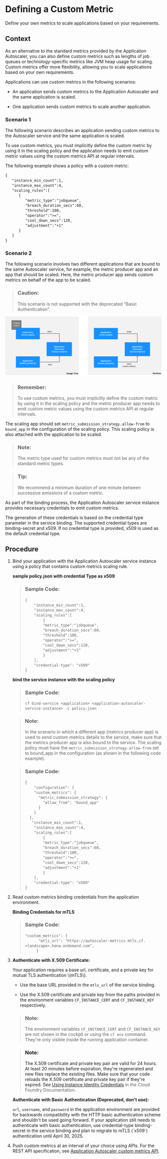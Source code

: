 <!-- loio87e657e691ac48ba85fd777c042afbd8 -->

# Defining a Custom Metric

Define your own metrics to scale applications based on your requirements.



<a name="loio87e657e691ac48ba85fd777c042afbd8__context_mch_m4g_n4b"/>

## Context

As an alternative to the standard metrics provided by the Application Autoscaler, you can also define custom metrics such as lengths of job queues or technology-specific metrics like JVM heap usage for scaling. Custom metrics offer more flexibility, allowing you to scale applications based on your own requirements.

Applications can use custom metrics in the following scenarios:

-   An application sends custom metrics to the Application Autoscaler and the same application is scaled.

-   One application sends custom metrics to scale another application.




### Scenario 1

The following scenario describes an application sending custom metrics to the Autoscaler service and the same application is scaled.

To use custom metrics, you must implicitly define the custom metric by using it in the scaling policy and the application needs to emit custom metric values using the custom metrics API at regular intervals.

The following example shows a policy with a custom metric:

```
{
   "instance_min_count":1,
   "instance_max_count":4,
   "scaling_rules":[
      {
         "metric_type":"jobqueue",
         "breach_duration_secs":60,
         "threshold":100,
         "operator":">=",
         "cool_down_secs":120,
         "adjustment":"+1"
      }
   ]
}
```



### Scenario 2

The following scenario involves two different applications that are bound to the same Autoscaler service, for example, the metric producer app and an app that should be scaled. Here, the metric producer app sends custom metrics on behalf of the app to be scaled.

> ### Caution:  
> This scenario is not supported with the deprecated “Basic Authentication”.

![This scenario involves two different applications that are bound to the same Autoscaler service, for example, the metric producer app and an app that should be scaled. The metric producer app sends custom metrics on behalf of the app to be scaled.](images/CustomMetrics2apps_3952152.png)

> ### Remember:  
> To use custom metrics, you must implicitly define the custom metric by using it in the scaling policy and the metric producer app needs to emit custom metric values using the custom metrics API at regular intervals.

The scaling app should set `metric_submission_strategy.allow-from` to `bound_app` in the configuration of the scaling policy. This scaling policy is also attached with the application to be scaled.

> ### Note:  
> The metric type used for custom metrics must not be any of the standard metric types.

> ### Tip:  
> We recommend a minimum duration of one minute between successive emissions of a custom metric.

As part of the binding process, the Application Autoscaler service instance provides necessary credentials to emit custom metrics.

The generation of these credentials is based on the credential type parameter in the service binding. The supported credential types are binding-secret and x509. If no credential type is provided, x509 is used as the default credential type.



<a name="loio87e657e691ac48ba85fd777c042afbd8__steps_opm_ny3_ddc"/>

## Procedure

1.  Bind your application with the Application Autoscaler service instance using a policy that contains custom metrics scaling rule.

    **sample policy.json with credential Type as x509**

    > ### Sample Code:  
    > ```
    > {
    >     "instance_min_count":1,
    >     "instance_max_count":4,
    >     "scaling_rules":[
    >         {
    >         "metric_type":"jobqueue",
    >         "breach_duration_secs":60,
    >         "threshold":100,
    >         "operator":">=",
    >         "cool_down_secs":120,
    >         "adjustment":"+1"
    >         }
    >     ],
    >     "credential-type": "x509"
    > }
    > ```

    **bind the service instance with the scaling policy**

    > ### Sample Code:  
    > ```
    > cf bind-service <application> <application-autoscaler-service-instance> -c policy.json
    > ```

    > ### Note:  
    > In the scenario in which a different app \(metrics producer app\) is used to send custom metrics details to the service, make sure that the metrics producer app is also bound to the service. The scaling policy must have the `metric_submission_strategy.allow-from` set to bound\_app in the configuration \(as shown in the following code example\).

    > ### Sample Code:  
    > ```
    > { 
    >     "configuration": { 
    >     "custom_metrics": { 
    >       "metric_submission_strategy": { 
    >         "allow_from": "bound_app" 
    >       } 
    >     } 
    >   }, 
    >    "instance_min_count":1, 
    >     "instance_max_count":4, 
    >     "scaling_rules":[ 
    >         { 
    >         "metric_type":"jobqueue", 
    >         "breach_duration_secs":60, 
    >         "threshold":100, 
    >         "operator":">=", 
    >         "cool_down_secs":120, 
    >         "adjustment":"+1" 
    >         } 
    >     ], 
    >     "credential-type": "x509" 
    > }
    > ```

2.  Read custom metrics binding credentials from the application environment.

    **Binding Credentials for mTLS**

    > ### Sample Code:  
    > ```
    > "custom_metrics": {
    >       "mtls_url": "https://autoscaler-metrics-mtls.cf.<landscape>.hana.ondemand.com",
    >      }
    > ```

3.  **Authenticate with X.509 Certificate:**

    Your application requires a base url, certificate, and a private key for mutual TLS authentication \\\(mTLS\\\).

    -   Use the base URL provided in the `mtls_url` of the service binding.

    -   Use the X.509 certificate and private key from the paths provided in the environment variables `CF_INSTANCE_CERT` and `CF_INSTANCE_KEY` respectively.


    > ### Note:  
    > The environment variables `CF_INSTANCE_CERT` and `CF_INSTANCE_KEY` are not shown in the cockpit or using the `cf env` command. They're only visible inside the running application container.

    > ### Note:  
    > The X.509 certificate and private key pair are valid for 24 hours. At least 20 minutes before expiration, they're regenerated and new files replace the existing files. Make sure that your code reloads the X.509 certificate and private key pair if they're expired. See [Using Instance Identity Credentials](https://docs.cloudfoundry.org/devguide/deploy-apps/instance-identity.html) in the Cloud Foundry Documentation.

    **Authenticate with Basic Authentication \(Deprecated, don't use\):**

    `url`, `username`, and `password` in the application environment are provided for backwards compatibility with the HTTP basic authentication scheme and shouldn't be used going forward. If your application still needs to authenticate with basic authentication, use credential-type binding-secret in the service binding and plan to migrate to mTLS \(\`x509\`\) authentication until April 30, 2025.

4.  Push custom metrics at an interval of your choice using APIs. For the REST API specification, see [Application Autoscaler custom metrics API](https://api.sap.com/api/ApplicationAutoscalerCustomMetricsAPI/resource).


